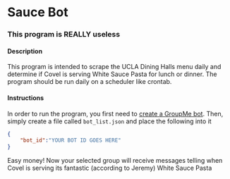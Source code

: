 # Sauce Bot
### This program is REALLY useless
#### Description
This program is intended to scrape the UCLA Dining Halls menu daily and determine if Covel is serving
White Sauce Pasta for lunch or dinner. The program should be run daily on a scheduler like crontab.

#### Instructions
In order to run the program, you first need to [create a GroupMe bot](https://dev.groupme.com/tutorials/bots). Then, simply create a file called `bot_list.json` and place the following into it
```json
{
    "bot_id":"YOUR BOT ID GOES HERE"
}
```
Easy money! Now your selected group will receive messages telling when Covel is serving its fantastic (according to Jeremy) White Sauce Pasta